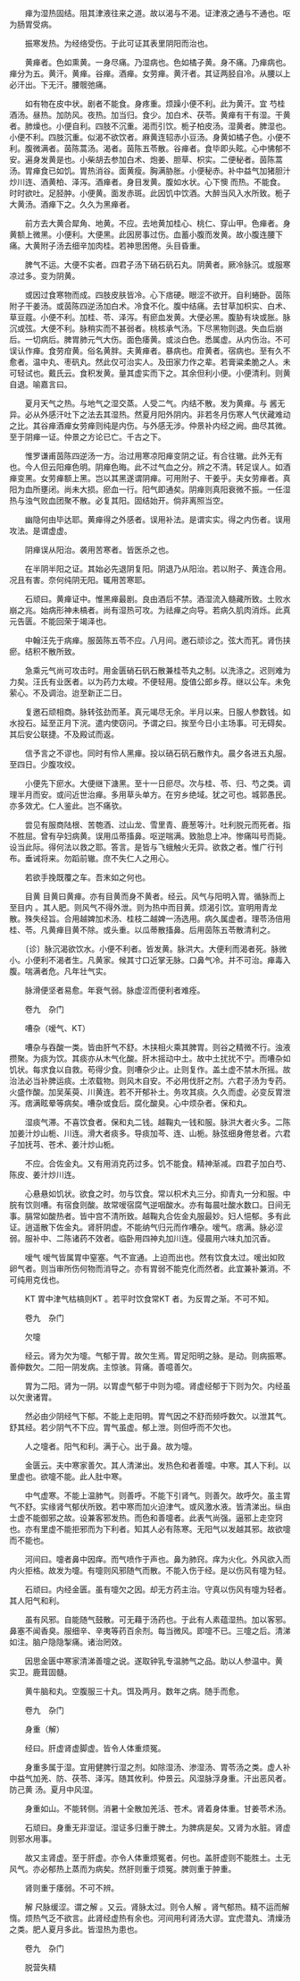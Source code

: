 <!-- { "loadSidebar": true } -->
　　瘅为湿热固结。阻其津液往来之道。故以渴与不渴。证津液之通与不通也。呕为肠胃受病。

　　振寒发热。为经络受伤。于此可证其表里阴阳而治也。

　　黄瘅者。色如熏黄。一身尽痛。乃湿病也。色如橘子黄。身不痛。乃瘅病也。瘅分为五。黄汗。黄瘅。谷瘅。酒瘅。女劳瘅。黄汗者。其证两胫自冷。从腰以上必汗出。下无汗。腰髋弛痛。

　　如有物在皮中状。剧者不能食。身疼重。烦躁小便不利。此为黄汗。宜 芍桂酒汤。昼热。加防风。夜热。加当归。食少。加白术、茯苓。黄瘅有干有湿。干黄者。肺燥也。小便自利。四肢不沉重。渴而引饮。栀子柏皮汤。湿黄者。脾湿也。小便不利。四肢沉重。似渴不欲饮者。麻黄连轺赤小豆汤。身黄如橘子色。小便不利。腹微满者。茵陈蒿汤。渴者。茵陈五苓散。谷瘅者。食毕即头眩。心中怫郁不安。遍身发黄是也。小柴胡去参加白术、炮姜、胆草、枳实。二便秘者。茵陈蒿汤。胃瘅食已如饥。胃热消谷。面黄瘦。胸满胁胀。小便秘赤。补中益气加猪胆汁炒川连、酒黄柏、泽泻。酒瘅者。身目发黄。腹如水状。心下懊 而热。不能食。时时欲吐。足胫肿。小便黄。面发赤斑。此因饥中饮酒。大醉当风入水所致。栀子大黄汤。酒瘅下之。久久为黑瘅者。

　　前方去大黄合犀角、地黄。不应。去地黄加桂心、桃仁、穿山甲。色瘅者。身黄额上微黑。小便利。大便黑。此因房事过伤。血蓄小腹而发黄。故小腹连腰下痛。大黄附子汤去细辛加肉桂。若神思困倦。头目昏重。

　　脾气不运。大便不实者。四君子汤下硝石矾石丸。阴黄者。厥冷脉沉。或服寒凉过多。变为阴黄。

　　或因过食寒物而成。四肢皮肤皆冷。心下痞硬。眼涩不欲开。自利蜷卧。茵陈附子干姜汤。或茵陈四逆汤加白术。冷食不化。腹中结痛。去甘草加枳实、白术、草豆蔻。小便不利。加桂、苓、泽泻。有瘀血发黄。大便必黑。腹胁有块或胀。脉沉或弦。大便不利。脉稍实而不甚弱者。桃核承气汤。下尽黑物则退。失血后崩后。一切病后。脾胃肺元气大伤。面色痿黄。或淡白色。悉属虚。从内伤治。不可误认作瘅。食劳疳黄。俗名黄胖。夫黄瘅者。暴病也。疳黄者。宿病也。至有久不愈者。温中丸、枣矾丸。然此仅可治实人。及田家力作之辈。若膏粱柔脆之人。未可轻试也。戴氏云。食积发黄。量其虚实而下之。其余但利小便。小便清利。则黄自退。喻嘉言曰。

　　夏月天气之热。与地气之湿交蒸。人受二气。内结不散。发为黄瘅。与 酱无异。必从外感汗吐下之法去其湿热。然夏月阳外阴内。非若冬月伤寒人气伏藏难动之比。其谷瘅酒瘅女劳瘅则纯是内伤。与外感无涉。仲景补内经之阙。曲尽其微。至于阴瘅一证。仲景之方论已亡。千古之下。

　　惟罗谦甫茵陈四逆汤一方。治过用寒凉阳瘅变阴之证。有合往辙。此外无有也。今人但云阳瘅色明。阴瘅色晦。此不过气血之分。辨之不清。转足误人。如酒瘅变黑。女劳瘅额上黑。岂以其黑遂谓阴瘅。可用附子、干姜乎。夫女劳瘅者。真阳为血所壅闭。尚未大损。瘀血一行。阳气即通矣。阴瘅则真阳衰微不振。一任湿热与浊气败血团聚不散。必复其阳。固结始开。倘非离照当空。

　　幽隐何由毕达耶。黄瘅得之外感者。误用补法。是谓实实。得之内伤者。误用攻法。是谓虚虚。

　　阴瘅误从阳治。袭用苦寒者。皆医杀之也。

　　在半阴半阳之证。其始必先退阴复阳。阴退乃从阳治。若以附子、黄连合用。况且有害。奈何纯阴无阳。辄用苦寒耶。

　　石顽曰。黄瘅证中。惟黑瘅最剧。良由酒后不禁。酒湿流入髓藏所致。土败水崩之兆。始病形神未槁者。尚有湿热可攻。为祛瘅之向导。若病久肌肉消烁。此真元告匮。不能回荣于竭泽也。

　　中翰汪先于病瘅。服茵陈五苓不应。八月间。邀石顽诊之。弦大而芤。肾伤挟瘀。结积不散所致。

　　急乘元气尚可攻击时。用金匮硝石矾石散兼桂苓丸之制。以洗涤之。迟则难为力矣。汪氏有业医者。以为药力太峻。不便轻用。旋值公郎乡荐。继以公车。未免萦心。不及调治。迨至新正二日。

　　复邀石顽相商。脉转弦劲而革。真元竭尽无余。半月以来。日服人参数钱。如水投石。延至正月下浣。遣内使窃问。予谓之曰。挨至今日小主场事。可无碍矣。其后安公联捷。不及殿试而返。

　　信予言之不谬也。同时有伶人黑瘅。投以硝石矾石散作丸。晨夕各进五丸服。至四日。少腹攻绞。

　　小便先下瘀水。大便继下溏黑。至十一日瘀尽。次与桂、苓、归、芍之类。调理半月而安。或问近世治瘅。多用草头单方。在穷乡绝域。犹之可也。城郭愚民。亦多效尤。仁人鉴此。岂不痛欤。

　　尝见有服商陆根、苦匏酒、过山龙、雪里青、鹿葱等汁。吐利脱元而死者。指不胜屈。曾有孕妇病黄。误用瓜蒂搐鼻。呕逆喘满。致胎息上冲。惨痛叫号而毙。设当此际。得何法以救之耶。答言。是皆与飞蛾触火无异。欲救之者。惟广行刊布。垂诫将来。勿蹈前辙。庶不失仁人之用心。

　　若欲手挽既覆之车。吾末如之何也。

　　目黄 目黄曰黄瘅。亦有目黄而身不黄者。经云。风气与阳明入胃。循脉而上至目内 。其人肥。则风气不得外泄。则为热中而目黄。烦渴引饮。宣明用青龙散。殊失经旨。合用越婢加术汤、桂枝二越婢一汤选用。病久属虚者。理苓汤倍用桂、苓。凡黄瘅目黄不除。或头重。以瓜蒂散搐鼻。后用茵陈五苓散清利之。

　　〔诊〕脉沉渴欲饮水。小便不利者。皆发黄。脉洪大。大便利而渴者死。脉微小。小便利不渴者生。凡黄家。候其寸口近掌无脉。口鼻气冷。并不可治。瘅毒入腹。喘满者危。凡年壮气实。

　　脉滑便坚者易愈。年衰气弱。脉虚涩而便利者难痊。

　　卷九　杂门

　　嘈杂（嗳气、KT）

　　嘈杂与吞酸一类。皆由肝气不舒。木挟相火乘其脾胃。则谷之精微不行。浊液攒聚。为痰为饮。其痰亦从木气化酸。肝木摇动中土。故中土扰扰不宁。而嘈杂如饥状。每求食以自救。苟得少食。则嘈杂少止。止则复作。盖土虚不禁木所摇。故治法必当补脾运痰。土浓载物。则风木自安。不必用伐肝之剂。六君子汤为专药。火盛作酸。加吴茱萸、川黄连。若不开郁补土。务攻其痰。久久而虚。必变反胃泄泻。痞满眩晕等病矣。嘈杂或食后。腐化酸臭。心中烦杂者。保和丸。

　　湿痰气滞。不喜饮食者。保和丸二钱。越鞠丸一钱和服。脉洪大者火多。二陈加姜汁炒山栀、川连。滑大者痰多。导痰加芩、连、山栀。脉弦细身倦怠者。六君子加抚芎、苍术、姜汁炒山栀。

　　不应。合佐金丸。又有用消克药过多。饥不能食。精神渐减。四君子加白芍、陈皮、姜汁炒川连。

　　心悬悬如饥状。欲食之时。勿与饮食。常以枳术丸三分。抑青丸一分和服。中脘有饮则嘈。有宿食则酸。故常嗳宿腐气逆咽酸水。亦有每晨吐酸水数口。日间无事。膈常如酸热者。皆中宫不清所致。越鞠丸合佐金丸服最妙。妇人悒郁。多有此证。逍遥散下佐金丸。肾肝阴虚。不能纳气归元而作嘈杂。嗳气。痞满。脉必涩弱。服补中、二陈诸药不效者。临卧用四神丸加川连。侵晨用六味丸加沉香。

　　嗳气 嗳气皆属胃中窒塞。气不宣通。上迫而出也。然有饮食太过。嗳出如败卵气者。则当审所伤何物而消导之。亦有胃弱不能克化而然者。此宜兼补兼消。不可纯用克伐也。

　　KT 胃中津气枯槁则KT 。若平时饮食常KT 者。为反胃之渐。不可不知。

　　卷九　杂门

　　欠嚏

　　经云。肾为欠为嚏。气郁于胃。故欠生焉。胃足阳明之脉。是动。则病振寒。善伸数欠。二阳一阴发病。主惊骇。背痛。善噫善欠。

　　胃为二阳。肾为一阴。以胃虚气郁于中则为噫。肾虚经郁于下则为欠。内经虽以欠隶诸胃。

　　然必由少阴经气下郁。不能上走阳明。胃气因之不舒而频呼数欠。以泄其气。舒其经。若少阴气不下应。胃气虽虚。郁上泄。则但呼而不欠也。

　　人之嚏者。阳气和利。满于心。出于鼻。故为嚏。

　　金匮云。夫中寒家善欠。其人清涕出。发热色和者善嚏。中寒。其人下利。以里虚也。欲嚏不能。此人肚中寒。

　　中气虚寒。不能上温肺气。则善呼。不能下引肾气。则善欠。故呼欠。虽主胃气不舒。实缘肾气郁伏所致。若中寒而加火迫津气。或风激水液。皆清涕出。纵由士虚不能御邪之故。设兼客邪发热。而色和善嚏者。此表气尚强。逼邪上走空窍也。亦有里虚不能拒邪而为下利者。知其人必有陈寒。无阳气以发越其邪。故欲嚏而不能也。

　　河间曰。嚏者鼻中因痒。而气喷作于声也。鼻为肺窍。痒为火化。外风欲入而内火拒格。故发为嚏。有嚏则风邪随气而散。不能入伤于经。是以伤风有嚏为轻。

　　石顽曰。内经金匮。虽有嚏欠之因。却无方药主治。守真以伤风有嚏为轻者。其人阳气和利。

　　虽有风邪。自能随气鼓散。可无藉于汤药也。于此有人素蕴湿热。加以客邪。鼻塞不闻香臭。服细辛、辛夷等药百余剂。每当微风。即嚏不已。三嚏之后。清涕如注。脑户隐隐掣痛。诸治罔效。

　　因思金匮中寒家清涕善嚏之说。遂取钟乳专温肺气之品。助以人参温中。黄 实卫。鹿茸固髓。

　　黄牛脑和丸。空腹服三十丸。饵及两月。数年之病。随手而愈。

　　卷九　杂门

　　身重（解）

　　经曰。肝虚肾虚脚虚。皆令人体重烦冤。

　　身重多属于湿。宜用健脾行湿之剂。如除湿汤、渗湿汤、胃苓汤之类。虚人补中益气加羌、防、茯苓、泽泻。随其攸利。仲景云。风湿脉浮身重。汗出恶风者。防己黄 汤。夏月中风湿。

　　身重如山。不能转侧。消暑十全散加羌活、苍术。肾着身体重。甘姜苓术汤。

　　石顽曰。身重无非湿证。湿证多归重于脾土。为脾病是矣。又肾为水脏。肾虚则邪水用事。

　　故又主肾虚。至于肝虚。亦令人体重烦冤者。何也。盖肝虚则不能胜土。土无风气。亦必郁热上蒸而为病矣。然肝则重于烦冤。脾则重于肿重。

　　肾则重于痿弱。不可不辨。

　　解 尺脉缓涩。谓之解 。又云。肾脉太过。则令人解 。肾气郁热。精不运而解惰。烦热气乏不欲言。此肾经虚热有余也。河间用利肾汤大谬。宜虎潜丸、清燥汤之类。肥人夏月多此。皆湿热为患也。

　　卷九　杂门

　　脱营失精

